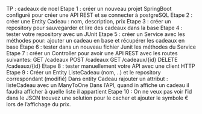 TP : cadeaux de noel
Etape 1 : créer un nouveau projet SpringBoot configuré pour créer une API REST
et se connecter à postgreSQL
Etape 2 : créer une Entity Cadeau : nom, description, prix
Etape 3 : créer un repository pour sauvegarder
et lire des cadeaux dans la base
Etape 4 : tester votre repository avec un JUnit
Etape 5 : créer un Service avec les méthodes pour:
ajouter un cadeau en base et récupérer les cadeaux en base
Etape 6 : tester dans un nouveau fichier Junit
les méthodes du Service
Etape 7 : créer un Controller pour avoir une API REST
avec les routes suivantes:
GET /cadeaux
POST /cadeaux
GET /cadeaux/{id}
DELETE /cadeaux/{id}
Etape 8 : tester manuellement votre API avec une client HTTP
Etape 9 : Créer un Entity ListeCadeau (nom, ..)
et le repository correspondant (modifié)
Dans entity Cadeau rajouter un attribut :
listeCadeau avec un ManyToOne
Dans l’API, quand in affiche un cadeau il faudra
afficher à quelle liste il appartient
Etape 10 : On ne veux pas voir l’id dans le JSON
trouvez une solution pour le cacher et ajouter le symbole
€ lors de l’affichage du prix.